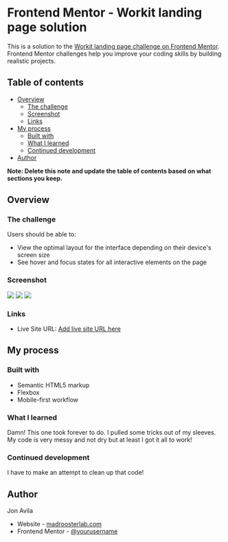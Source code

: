 # Frontend Mentor - Workit landing page solution

This is a solution to the [Workit landing page challenge on Frontend Mentor](https://www.frontendmentor.io/challenges/workit-landing-page-2fYnyle5lu). Frontend Mentor challenges help you improve your coding skills by building realistic projects.

## Table of contents

- [Overview](#overview)
  - [The challenge](#the-challenge)
  - [Screenshot](#screenshot)
  - [Links](#links)
- [My process](#my-process)
  - [Built with](#built-with)
  - [What I learned](#what-i-learned)
  - [Continued development](#continued-development)
- [Author](#author)

**Note: Delete this note and update the table of contents based on what sections you keep.**

## Overview

### The challenge

Users should be able to:

- View the optimal layout for the interface depending on their device's screen size
- See hover and focus states for all interactive elements on the page

### Screenshot

![](./screenshot-1.png)
![](./screenshot-2.png)
![](./screenshot-3.png)

### Links

- Live Site URL: [Add live site URL here](https://your-live-site-url.com)

## My process

### Built with

- Semantic HTML5 markup
- Flexbox
- Mobile-first workflow

### What I learned

Damn! This one took forever to do. I pulled some tricks out of my sleeves. My code is very messy and not dry but at least I got it all to work!

### Continued development

I have to make an attempt to clean up that code!

## Author

Jon Avila

- Website - [madroosterlab.com](https://www.madroosterlab.com)
- Frontend Mentor - [@yourusername](https://www.frontendmentor.io/profile/madroosterlab)
